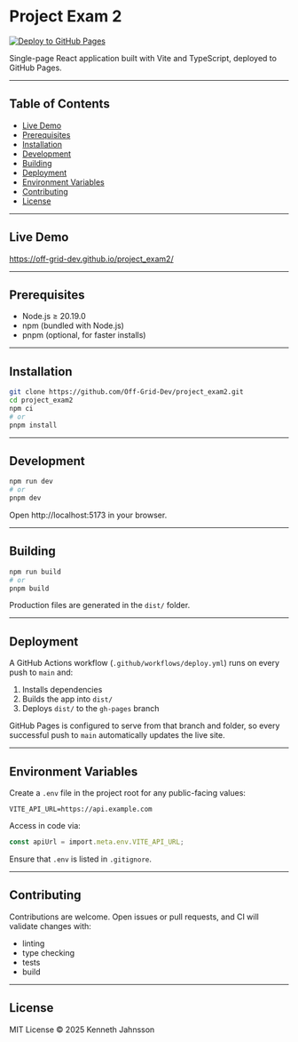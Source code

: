 # Project Exam 2

[![Deploy to GitHub Pages](https://github.com/Off-Grid-Dev/project_exam2/actions/workflows/deploy.yml/badge.svg?branch=main)](https://off-grid-dev.github.io/project_exam2/)

Single-page React application built with Vite and TypeScript, deployed to GitHub Pages.

---

## Table of Contents

- [Live Demo](#live-demo)
- [Prerequisites](#prerequisites)
- [Installation](#installation)
- [Development](#development)
- [Building](#building)
- [Deployment](#deployment)
- [Environment Variables](#environment-variables)
- [Contributing](#contributing)
- [License](#license)

---

## Live Demo

https://off-grid-dev.github.io/project_exam2/

---

## Prerequisites

- Node.js ≥ 20.19.0
- npm (bundled with Node.js)
- pnpm (optional, for faster installs)

---

## Installation

```bash
git clone https://github.com/Off-Grid-Dev/project_exam2.git
cd project_exam2
npm ci
# or
pnpm install
```

---

## Development

```bash
npm run dev
# or
pnpm dev
```

Open http://localhost:5173 in your browser.

---

## Building

```bash
npm run build
# or
pnpm build
```

Production files are generated in the `dist/` folder.

---

## Deployment

A GitHub Actions workflow (`.github/workflows/deploy.yml`) runs on every push to `main` and:

1. Installs dependencies
2. Builds the app into `dist/`
3. Deploys `dist/` to the `gh-pages` branch

GitHub Pages is configured to serve from that branch and folder, so every successful push to `main` automatically updates the live site.

---

## Environment Variables

Create a `.env` file in the project root for any public-facing values:

```env
VITE_API_URL=https://api.example.com
```

Access in code via:

```ts
const apiUrl = import.meta.env.VITE_API_URL;
```

Ensure that `.env` is listed in `.gitignore`.

---

## Contributing

Contributions are welcome. Open issues or pull requests, and CI will validate changes with:

- linting
- type checking
- tests
- build

---

## License

MIT License © 2025 Kenneth Jahnsson
